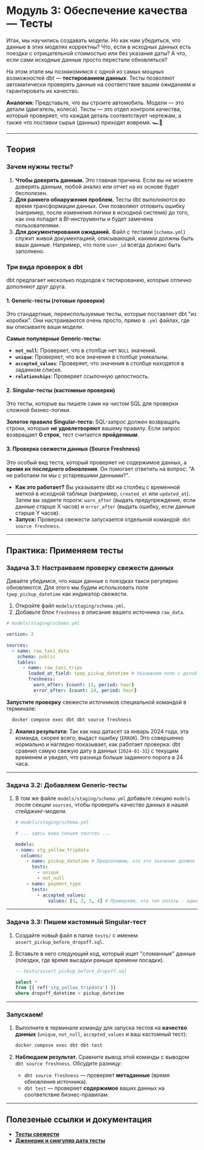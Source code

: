 # Модуль 3: Обеспечение качества — Тесты

Итак, мы научились создавать модели. Но как нам убедиться, что данные в этих моделях корректны? Что, если в исходных данных есть поездки с отрицательной стоимостью или без указания даты? А что, если сами исходные данные просто перестали обновляться?

На этом этапе мы познакомимся с одной из самых мощных возможностей dbt — **тестированием данных**. Тесты позволяют автоматически проверять данные на соответствие вашим ожиданиям и гарантировать их качество.

**Аналогия:** Представьте, что вы строите автомобиль. Модели — это детали (двигатель, колеса). Тесты — это отдел контроля качества, который проверяет, что каждая деталь соответствует чертежам, а также что поставки сырья (данных) приходят вовремя. 🏎️💨

---

## Теория

### Зачем нужны тесты?

1.  **Чтобы доверять данным.** Это главная причина. Если вы не можете доверять данным, любой анализ или отчет на их основе будет бесполезен.
2.  **Для раннего обнаружения проблем.** Тесты dbt выполняются во время трансформации данных. Они позволяют отловить ошибку (например, после изменения логики в исходной системе) до того, как она попадет в BI-инструменты и будет замечена пользователями.
3.  **Для документирования ожиданий.** Файл с тестами (`schema.yml`) служит живой документацией, описывающей, какими должны быть ваши данные. Например, что поле `user_id` всегда должно быть заполнено.

### Три вида проверок в dbt

dbt предлагает несколько подходов к тестированию, которые отлично дополняют друг друга.

#### 1. Generic-тесты (готовые проверки)

Это стандартные, переиспользуемые тесты, которые поставляет dbt "из коробки". Они настраиваются очень просто, прямо в `.yml` файлах, где вы описываете ваши модели.

**Самые популярные Generic-тесты:**
* **`not_null`**: Проверяет, что в столбце нет `NULL` значений.
* **`unique`**: Проверяет, что все значения в столбце уникальны.
* **`accepted_values`**: Проверяет, что значения в столбце находятся в заданном списке.
* **`relationships`**: Проверяет ссылочную целостность.

#### 2. Singular-тесты (кастомные проверки)

Это тесты, которые вы пишете сами на чистом SQL для проверки сложной бизнес-логики.

**Золотое правило Singular-теста:** SQL-запрос должен возвращать строки, которые **не удовлетворяют** вашему правилу. Если запрос возвращает **0 строк**, тест считается **пройденным**.

#### 3. Проверка свежести данных (Source Freshness)

Это особый вид теста, который проверяет не содержимое данных, а **время их последнего обновления**. Он помогает ответить на вопрос: "А не работаем ли мы с устаревшими данными?".

* **Как это работает?** Вы указываете dbt на столбец с временной меткой в исходной таблице (например, `created_at` или `updated_at`). Затем вы задаете пороги: `warn_after` (выдать предупреждение, если данные старше X часов) и `error_after` (выдать ошибку, если данные старше Y часов).
* **Запуск:** Проверка свежести запускается отдельной командой: `dbt source freshness`.

---

## Практика: Применяем тесты

### Задача 3.1: Настраиваем проверку свежести данных

Давайте убедимся, что наши данные о поездках такси регулярно обновляются. Для этого мы будем использовать поле `tpep_pickup_datetime` как индикатор свежести.

1.  Откройте файл `models/staging/schema.yml`.
2.  Добавьте блок `freshness` в описание вашего источника `raw_data`.

```yaml
# models/staging/schema.yml

version: 2

sources:
  - name: raw_taxi_data
    schema: public
    tables:
      - name: raw_taxi_trips
        loaded_at_field: tpep_pickup_datetime # Указываем поле с датой
        freshness:
          warn_after: {count: 12, period: hour}
          error_after: {count: 24, period: hour}
```
 **Запустите проверку** свежести источников специальной командой в терминале:

```bash
  docker compose exec dbt dbt source freshness
```

2.  **Анализ результата:** Так как наш датасет за январь 2024 года, эта команда, скорее всего, выдаст ошибку (`ERROR`). Это совершенно нормально и наглядно показывает, как работает проверка: dbt сравнил самую свежую дату в данных (`2024-01-31`) с текущим временем и увидел, что разница больше заданного порога в 24 часа.

---

### Задача 3.2: Добавляем Generic-тесты

1.  В том же файле `models/staging/schema.yml` добавьте секцию `models` после секции `sources`, чтобы проверить качество данных в нашей стейджинг-модели.

    ```yaml
    # models/staging/schema.yml

    # ... здесь ваша секция sources ...

    models:
    - name: stg_yellow_tripdata
      columns:
        - name: pickup_datetime # Предположим, что это значение должно быть уникальным
          tests:
            - unique
            - not_null
        - name: payment_type
          tests:
            - accepted_values:
                values: [1, 2, 3, 4] # Проверяем, что тип оплаты - один из известных
     ```

---

### Задача 3.3: Пишем кастомный Singular-тест

1.  Создайте новый файл в папке `tests/` с именем `assert_pickup_before_dropoff.sql`.
2.  Вставьте в него следующий код, который ищет "сломанные" данные (поездки, где время высадки раньше времени посадки).

    ```sql
    -- tests/assert_pickup_before_dropoff.sql

    select *
    from {{ ref('stg_yellow_tripdata') }}
    where dropoff_datetime < pickup_datetime
    ```

---

### Запускаем!

1.  Выполните в терминале команду для запуска тестов на **качество данных** (`unique`, `not_null`, `accepted_values` и ваш кастомный тест):

    ```bash
    docker compose exec dbt dbt test
    ```

2.  **Наблюдаем результат.** Сравните вывод этой команды с выводом `dbt source freshness`. Обсудите разницу:
    * `dbt source freshness` — проверяет **метаданные** (время обновления источника).
    * `dbt test` — проверяет **содержимое** ваших данных на соответствие бизнес-правилам.

---

## Полезеные ссылки и документация

* [**Тесты свежести**](https://docs.getdbt.com/reference/resource-properties/freshness)
* [**Дженерик и сингуляр дата тесты**](https://docs.getdbt.com/docs/build/data-tests)